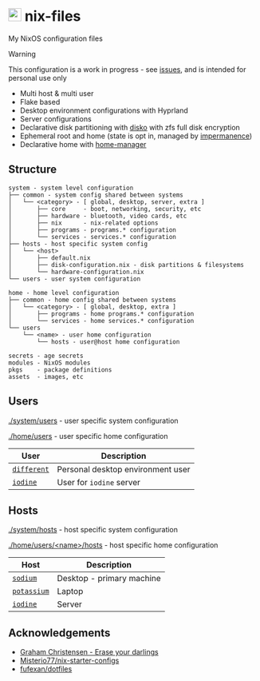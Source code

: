 # <img src="https://raw.githubusercontent.com/Different-Name/nix-files/master/assets/nix-snowflake-colours.svg" height=26> nix-files

My NixOS configuration files

> [!WARNING]
> This configuration is a work in progress - see [issues](https://github.com/Different-Name/nix-files/issues), and is intended for personal use only

- Multi host & multi user
- Flake based
- Desktop environment configurations with Hyprland
- Server configurations
- Declarative disk partitioning with [disko](https://github.com/nix-community/disko) with zfs full disk encryption
- Ephemeral root and home (state is opt in, managed by [impermanence](https://github.com/nix-community/impermanence))
- Declarative home with [home-manager](https://github.com/nix-community/home-manager)

## Structure

```
system - system level configuration
├── common - system config shared between systems
│   └── <category> - [ global, desktop, server, extra ]
│       ├── core     - boot, networking, security, etc
│       ├── hardware - bluetooth, video cards, etc
│       ├── nix      - nix-related options
│       ├── programs - programs.* configuration
│       └── services - services.* configuration
├── hosts - host specific system config
│   └── <host>
│       ├── default.nix
│       ├── disk-configuration.nix - disk partitions & filesystems
│       └── hardware-configuration.nix
└── users - user system configuration

home - home level configuration 
├── common - home config shared between systems
│   └── <category> - [ global, desktop, extra ]
│       ├── programs - home programs.* configuration
│       └── services - home services.* configuration
└── users
    └── <name> - user home configuration
        └── hosts - user@host home configuration

secrets - age secrets
modules - NixOS modules
pkgs    - package definitions
assets  - images, etc
```

## Users

[./system/users](system/users) - user specific system configuration

[./home/users](home/users) - user specific home configuration

| User                                | Description                       |
| ----------------------------------- | --------------------------------- |
| [`different`](home/users/different) | Personal desktop environment user |
| [`iodine`](home/users/iodine)       | User for `iodine` server          |

## Hosts

[./system/hosts](system/hosts) - host specific system configuration

[./home/users/\<name\>/hosts](home/users/different/hosts) - host specific home configuration

| Host                                  | Description               |
| ------------------------------------- | ------------------------- |
| [`sodium`](system/hosts/sodium)       | Desktop - primary machine |
| [`potassium`](system/hosts/potassium) | Laptop                    |
| [`iodine`](system/hosts/iodine)       | Server                    |

## Acknowledgements

- [Graham Christensen - Erase your darlings](https://grahamc.com/blog/erase-your-darlings/)
- [Misterio77/nix-starter-configs](https://github.com/Misterio77/nix-starter-configs)
- [fufexan/dotfiles](https://github.com/fufexan/dotfiles)